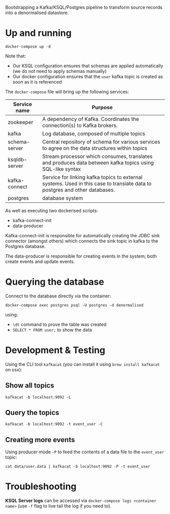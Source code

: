 Bootstrapping a Kafka/KSQL/Postgres pipeline to transform source records into a denormalised datastore.

# Up and running

```
docker-compose up -d
```

Note that:
- Our KSQL configuration ensures that schemas are applied automatically (we do not need to apply schemas manually)
- Our docker configuration ensures that the `user` kafka topic is created as soon as it is referenced


The `docker-compose` file will bring up the following services:

| Service name  | Purpose                                                                                                                    |
|---------------|----------------------------------------------------------------------------------------------------------------------------|
| zookeeper     | A dependency of Kafka. Coordinates the connection(s) to Kafka brokers.                                                     |
| kafka         | Log database, composed of multiple topics                                                                                  |
| schema-server | Central repository of schema for various services to agree on the data structures within topics                            |
| ksqldb-server | Stream processor which consumes, translates and produces data between kafka topics using SQL-like syntax                   |
| kafka-connect | Service for linking kafka topics to external systems. Used in this case to translate data to postgres and other databases. |
| postgres      | database system                                                                                                            |

As well as executing two dockerised scripts:
- kafka-connect-init
- data-producer

Kafka-connect-init is responsible for automatically creating the JDBC sink connector (amongst others) which connects the sink topic in kafka to the Postgres database.

The data-producer is responsible for creating events in the system; both create events and update events.

# Querying the database

Connect to the database directly via the container:

```
docker-compose exec postgres psql -U postgres -d denormalised
```

using:
- `\dt` command to prove the table was created
- `SELECT * FROM user;` to show the data

# Development & Testing

Using the CLI tool `kafkacat` (you can install it using `brew install kafkacat` on osx):

## Show all topics

```
kafkacat -b localhost:9092 -L
```

## Query the topics

```
kafkacat -b localhost:9092 -t event_user -C
```

## Creating more events

Using producer mode `-P` to feed the contents of a data file to the `event_user` topic:

```
cat data/user.data | kafkacat -b localhost:9092 -P -t event_user
```

# Troubleshooting

__KSQL Server logs__ can be accessed via `docker-compose logs <container name>` (use `-f` flag to live tail the log if you need to).